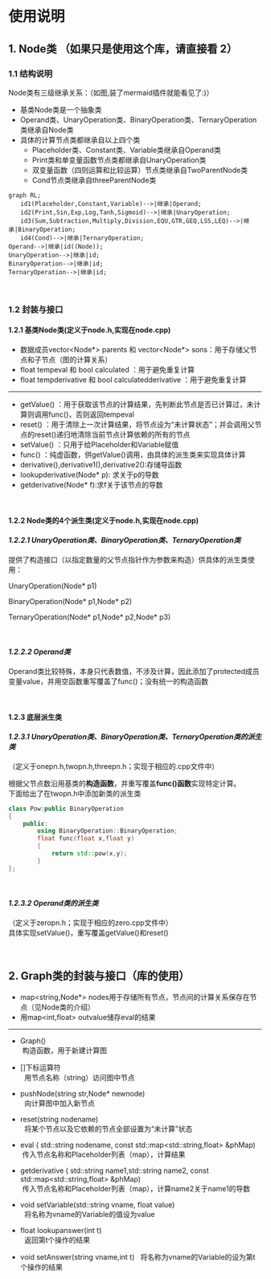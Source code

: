 # 使用说明

## 1. Node类 （如果只是使用这个库，请直接看 2）

### 1.1 结构说明
Node类有三级继承关系：（如图,装了mermaid插件就能看见了:)）
+ 基类Node类是一个抽象类
+ Operand类、UnaryOperation类、BinaryOperation类、TernaryOperation类继承自Node类
+ 具体的计算节点类都继承自以上四个类
  + Placeholder类、Constant类、Variable类继承自Operand类
  + Print类和单变量函数节点类都继承自UnaryOperation类
  + 双变量函数（四则运算和比较运算）节点类继承自TwoParentNode类
  + Cond节点类继承自threeParentNode类



```mermaid
graph RL;  
　　id1(Placeholder,Constant,Variable)-->|继承|Operand;    
　　id2(Print,Sin,Exp,Log,Tanh,Sigmoid)-->|继承|UnaryOperation;  
　　id3(Sum,Subtraction,Multiply,Division,EQU,GTR,GEQ,LSS,LEQ)-->|继承|BinaryOperation;  
　　id4(Cond)-->|继承|TernaryOperation;  
Operand-->|继承|id((Node));
UnaryOperation-->|继承|id;
BinaryOperation-->|继承|id;
TernaryOperation-->|继承|id;
```
<br/>

### 1.2 封装与接口
#### 1.2.1 基类Node类(定义于node.h,实现在node.cpp)
   + 数据成员vector<Node*> parents 和 vector<Node*> sons：用于存储父节点和子节点（图的计算关系）
   + float tempeval 和 bool calculated ：用于避免重复计算 
   + float tempderivative 和 bool calculatedderivative ：用于避免重复计算 

  ***

   + getValue() ：用于获取该节点的计算结果，先判断此节点是否已计算过，未计算则调用func()，否则返回tempeval
   + reset() ：用于清除上一次计算结果，将节点设为“未计算状态”；并会调用父节点的reset()递归地清除当前节点计算依赖的所有的节点
   + setValue() ：只用于给Placeholder和Variable赋值
   + func() ：纯虚函数，供getValue()调用，由具体的派生类来实现具体计算
   + derivative(),derivative1(),derivative2():存储导函数
   + lookupderivative(Node* p): 求关于p的导数
   + getderivative(Node* f):求f关于该节点的导数
 

<br/>
   

#### 1.2.2 Node类的4个派生类(定义于node.h,实现在node.cpp)
#### *1.2.2.1 UnaryOperation类、BinaryOperation类、TernaryOperation类*
  提供了构造接口（以指定数量的父节点指针作为参数来构造）供具体的派生类使用： 

  UnaryOperation(Node* p1)   

  BinaryOperation(Node* p1,Node* p2) 

  TernaryOperation(Node* p1,Node* p2,Node* p3)
  
<br/>

#### *1.2.2.2 Operand类*
Operand类比较特殊，本身只代表数值，不涉及计算，因此添加了protected成员变量value，并用空函数重写覆盖了func()；没有统一的构造函数

<br/>

#### 1.2.3 底层派生类
#### *1.2.3.1 UnaryOperation类、BinaryOperation类、TernaryOperation类的派生类*  
（定义于onepn.h,twopn.h,threepn.h；实现于相应的.cpp文件中）  

根据父节点数沿用基类的**构造函数**，并重写覆盖**func()函数**实现特定计算。  
下面给出了在twopn.h中添加新类的派生类  

```C++
class Pow:public BinaryOperation
{  
	public:
		using BinaryOperation::BinaryOperation;
		float func(float x,float y)
		{
			return std::pow(x,y);
		}
};
```  
<br/>

#### *1.2.3.2 Operand类的派生类*    
（定义于zeropn.h；实现于相应的zero.cpp文件中）  
具体实现setValue()，重写覆盖getValue()和reset()

  
  <br/>

  ## 2. Graph类的封装与接口（库的使用）
  + map\<string,Node*> nodes用于存储所有节点，节点间的计算关系保存在节点（见Node类的介绍）
  + 用map\<int,float> outvalue储存eval的结果
  ---
  + Graph()  
&nbsp;构造函数，用于新建计算图  


  + []下标运算符  
  &nbsp; 用节点名称（string）访问图中节点

  + pushNode(string str,Node* newnode)  
  &nbsp; 向计算图中加入新节点  

  + reset(string nodename)  
  &nbsp; 将某个节点以及它依赖的节点全部设置为“未计算”状态  
  + eval ( std::string nodename, const std::map\<std::string,float> &phMap)   
  &nbsp;传入节点名称和Placeholder列表（map），计算结果
  + getderivative ( std::string name1,std::string name2, const std::map\<std::string,float> &phMap)   
  &nbsp;传入节点名称和Placeholder列表（map），计算name2关于name1的导数
  + void setVariable(std::string vname, float value)  
  &nbsp; 将名称为vname的Variable的值设为value
  + float lookupanswer(int t)  
  &nbsp; 返回第t个操作的结果
  + void setAnswer(string vname,int t)
  &nbsp; 将名称为vname的Variable的设为第t个操作的结果